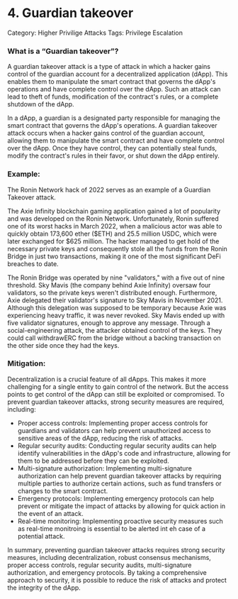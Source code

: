 # 4. Guardian takeover

Category: Higher Privilige Attacks
Tags: Privilege Escalation

### What is a “Guardian takeover”?

A guardian takeover attack is a type of attack in which a hacker gains control of the guardian account for a decentralized application (dApp). This enables them to manipulate the smart contract that governs the dApp's operations and have complete control over the dApp. Such an attack can lead to theft of funds, modification of the contract's rules, or a complete shutdown of the dApp.

In a dApp, a guardian is a designated party responsible for managing the smart contract that governs the dApp's operations. A guardian takeover attack occurs when a hacker gains control of the guardian account, allowing them to manipulate the smart contract and have complete control over the dApp. Once they have control, they can potentially steal funds, modify the contract's rules in their favor, or shut down the dApp entirely.

### Example:

The Ronin Network hack of 2022 serves as an example of a Guardian Takeover attack.

The Axie Infinity blockchain gaming application gained a lot of popularity and was developed on the Ronin Network. Unfortunately, Ronin suffered one of its worst hacks in March 2022, when a malicious actor was able to quickly obtain 173,600 ether ($ETH) and 25.5 million USDC, which were later exchanged for $625 million. The hacker managed to get hold of the necessary private keys and consequently stole all the funds from the Ronin Bridge in just two transactions, making it one of the most significant DeFi breaches to date.

The Ronin Bridge was operated by nine "validators," with a five out of nine threshold. Sky Mavis (the company behind Axie Infinity) oversaw four validators, so the private keys weren't distributed enough. Furthermore, Axie delegated their validator's signature to Sky Mavis in November 2021. Although this delegation was supposed to be temporary because Axie was experiencing heavy traffic, it was never revoked. Sky Mavis ended up with five validator signatures, enough to approve any message. Through a social-engineering attack, the attacker obtained control of the keys. They could call withdrawERC from the bridge without a backing transaction on the other side once they had the keys.

### Mitigation:

Decentralization is a crucial feature of all dApps. This makes it more challenging for a single entity to gain control of the network. But the access points to get control of the dApp can still be exploited or compromised. To prevent guardian takeover attacks, strong security measures are required, including:

- Proper access controls: Implementing proper access controls for guardians and validators can help prevent unauthorized access to sensitive areas of the dApp, reducing the risk of attacks.
- Regular security audits: Conducting regular security audits can help identify vulnerabilities in the dApp's code and infrastructure, allowing for them to be addressed before they can be exploited.
- Multi-signature authorization: Implementing multi-signature authorization can help prevent guardian takeover attacks by requiring multiple parties to authorize certain actions, such as fund transfers or changes to the smart contract.
- Emergency protocols: Implementing emergency protocols can help prevent or mitigate the impact of attacks by allowing for quick action in the event of an attack.
- Real-time monitoring: Implementing proactive security measures such as real-time monitroing is essential to be alerted int eh case of a potential attack.

In summary, preventing guardian takeover attacks requires strong security measures, including decentralization, robust consensus mechanisms, proper access controls, regular security audits, multi-signature authorization, and emergency protocols. By taking a comprehensive approach to security, it is possible to reduce the risk of attacks and protect the integrity of the dApp.
